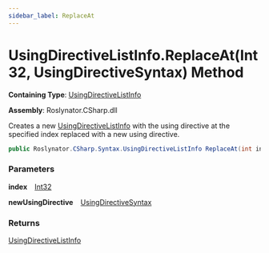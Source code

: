 ```yaml
---
sidebar_label: ReplaceAt
---
```


# UsingDirectiveListInfo\.ReplaceAt\(Int32, UsingDirectiveSyntax\) Method

**Containing Type**: [UsingDirectiveListInfo](../index.md)

**Assembly**: Roslynator\.CSharp\.dll

  
Creates a new [UsingDirectiveListInfo](../index.md) with the using directive at the specified index replaced with a new using directive\.

```csharp
public Roslynator.CSharp.Syntax.UsingDirectiveListInfo ReplaceAt(int index, Microsoft.CodeAnalysis.CSharp.Syntax.UsingDirectiveSyntax newUsingDirective)
```

### Parameters

**index** &ensp; [Int32](https://docs.microsoft.com/en-us/dotnet/api/system.int32)

**newUsingDirective** &ensp; [UsingDirectiveSyntax](https://docs.microsoft.com/en-us/dotnet/api/microsoft.codeanalysis.csharp.syntax.usingdirectivesyntax)

### Returns

[UsingDirectiveListInfo](../index.md)

